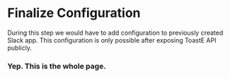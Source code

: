 # Finalize Configuration

During this step we would have to add configuration to previously created Slack app. This configuration is only possible after exposing ToastE API publicly.

### Yep. This is the whole page.

